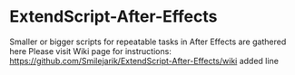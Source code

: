 # ExtendScript-After-Effects
Smaller or bigger scripts for repeatable tasks in After Effects are gathered here
Please visit Wiki page for instructions: https://github.com/Smilejarik/ExtendScript-After-Effects/wiki
added line